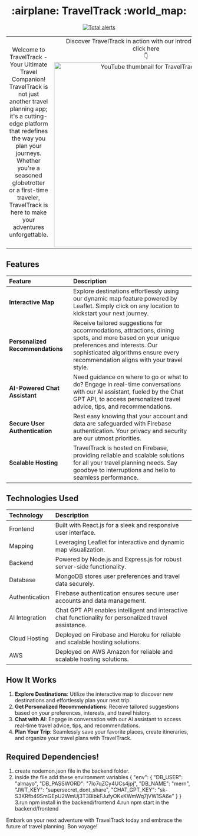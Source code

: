 <h1 align="center">
  :airplane: TravelTrack :world_map:
</h1>

<div align="center">

[![Total alerts](https://img.shields.io/lgtm/alerts/g/traveltrack/traveltrack.svg?logo=lgtm&logoWidth=18)](https://lgtm.com/projects/g/traveltrack/traveltrack/alerts/)

</div>
<table border="0">
  <tr>
    <td align="center">
Welcome to TravelTrack - Your Ultimate Travel Companion! TravelTrack is not just another travel planning app; it's a cutting-edge platform that redefines the way you plan your journeys. Whether you're a seasoned globetrotter or a first-time traveler, TravelTrack is here to make your adventures unforgettable.
    </td>
    <td width="450px" align="center">
      Discover TravelTrack in action with our introductory video <br/>
      click here  <br/>
           👇
      <!-- Replace 'YOUR_VIDEO_ID' with the ID of your YouTube video -->
      <a href="https://youtu.be/aJGfwf1KjRg">
        <img width="500px" src="https://github.com/almayomekonen/travel-track-app/blob/master/preview-image.png" alt="YouTube thumbnail for TravelTrack" />
      </a>
    </td>
  </tr>
</table>



## Features
| Feature | Description |
| :--- | :--- |
| **Interactive Map** | Explore destinations effortlessly using our dynamic map feature powered by Leaflet. Simply click on any location to kickstart your next journey. |
| **Personalized Recommendations** | Receive tailored suggestions for accommodations, attractions, dining spots, and more based on your unique preferences and interests. Our sophisticated algorithms ensure every recommendation aligns with your travel style. |
| **AI-Powered Chat Assistant** | Need guidance on where to go or what to do? Engage in real-time conversations with our AI assistant, fueled by the Chat GPT API, to access personalized travel advice, tips, and recommendations. |
| **Secure User Authentication** | Rest easy knowing that your account and data are safeguarded with Firebase authentication. Your privacy and security are our utmost priorities. |
| **Scalable Hosting** | TravelTrack is hosted on Firebase, providing reliable and scalable solutions for all your travel planning needs. Say goodbye to interruptions and hello to seamless performance. |




## Technologies Used
| Technology | Description |
| :--- | :--- |
| Frontend | Built with React.js for a sleek and responsive user interface. |
| Mapping | Leveraging Leaflet for interactive and dynamic map visualization. |
| Backend | Powered by Node.js and Express.js for robust server-side functionality. |
| Database | MongoDB stores user preferences and travel data securely. |
| Authentication | Firebase authentication ensures secure user accounts and data management. |
| AI Integration | Chat GPT API enables intelligent and interactive chat functionality for personalized travel assistance. |
| Cloud Hosting | Deployed on Firebase and Heroku for reliable and scalable hosting solutions. |
| AWS | Deployed on AWS Amazon for reliable and scalable hosting solutions. |


## How It Works

1. **Explore Destinations**: Utilize the interactive map to discover new destinations and effortlessly plan your next trip.
2. **Get Personalized Recommendations**: Receive tailored suggestions based on your preferences, interests, and travel history.
3. **Chat with AI**: Engage in conversation with our AI assistant to access real-time travel advice, tips, and recommendations.
4. **Plan Your Trip**: Seamlessly save your favorite places, create itineraries, and organize your travel plans with TravelTrack.


## Required Dependencies!
1. create nodemon.json file in the backend folder.
2. inside the file add these environment variables
   {
    "env": {
      "DB_USER": "almayo",
      "DB_PASSWORD": "7Io7qZCy4UCs4jpj",
      "DB_NAME": "mern",
      "JWT_KEY": "supersecret_dont_share",
      "CHAT_GPT_KEY": "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"
    }
  }
 3.run npm install in the backend/frontend
 4.run npm start in the backend/frontend

Embark on your next adventure with TravelTrack today and embrace the future of travel planning. Bon voyage!

